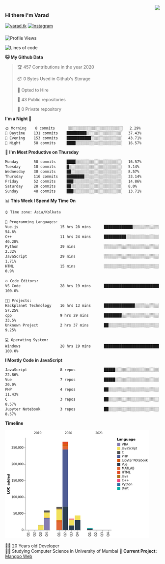 <img align='right' src="https://github-readme-stats.vercel.app/api?username=varadp2000&show_icons=true">

### Hi there I'm Varad

[![varad.tk](https://img.shields.io/static/v1?label=varad.tk&message=%20&color=yellow&logo=&style=flat-square&logoColor=white)](https://varad.tk/)
[![Instagram](https://img.shields.io/static/v1?label=Instagram&message=%20&color=orange&logo=Instagram&style=flat-square&logoColor=white)](https://www.instagram.com/varad.r.p/)

###
###
###

<!--START_SECTION:waka-->
![Profile Views](http://img.shields.io/badge/Profile%20Views-15-blue)

![Lines of code](https://img.shields.io/badge/From%20Hello%20World%20I%27ve%20Written-612631%20Lines%20of%20code-blue)

**🐱 My Github Data** 

> 🏆 457 Contributions in the year 2020
 > 
> 📦 0 Bytes Used in Github's Storage 
 > 
> 💼 Opted to Hire
 > 
> 📜 43 Public repositories
 > 
> 🔑 0 Private repository 
 > 
**I'm a Night 🦉** 

```text
🌞 Morning    8 commits      ░░░░░░░░░░░░░░░░░░░░░░░░░   2.29% 
🌆 Daytime    131 commits    █████████░░░░░░░░░░░░░░░░   37.43% 
🌃 Evening    153 commits    ███████████░░░░░░░░░░░░░░   43.71% 
🌙 Night      58 commits     ████░░░░░░░░░░░░░░░░░░░░░   16.57%

```
📅 **I'm Most Productive on Thursday** 

```text
Monday       58 commits     ████░░░░░░░░░░░░░░░░░░░░░   16.57% 
Tuesday      18 commits     █░░░░░░░░░░░░░░░░░░░░░░░░   5.14% 
Wednesday    30 commits     ██░░░░░░░░░░░░░░░░░░░░░░░   8.57% 
Thursday     116 commits    ████████░░░░░░░░░░░░░░░░░   33.14% 
Friday       52 commits     ███░░░░░░░░░░░░░░░░░░░░░░   14.86% 
Saturday     28 commits     ██░░░░░░░░░░░░░░░░░░░░░░░   8.0% 
Sunday       48 commits     ███░░░░░░░░░░░░░░░░░░░░░░   13.71%

```


📊 **This Week I Spend My Time On** 

```text
⌚︎ Time zone: Asia/Kolkata

💬 Programming Languages: 
Vue.js                   15 hrs 28 mins      █████████████░░░░░░░░░░░░   54.6% 
C++                      11 hrs 24 mins      ██████████░░░░░░░░░░░░░░░   40.28% 
Python                   39 mins             ░░░░░░░░░░░░░░░░░░░░░░░░░   2.32% 
JavaScript               29 mins             ░░░░░░░░░░░░░░░░░░░░░░░░░   1.71% 
HTML                     15 mins             ░░░░░░░░░░░░░░░░░░░░░░░░░   0.9%

🔥 Code Editors: 
VS Code                  28 hrs 19 mins      █████████████████████████   100.0%

🐱‍💻 Projects: 
Hackplanet Technology    16 hrs 13 mins      ██████████████░░░░░░░░░░░   57.25% 
cpp                      9 hrs 29 mins       ████████░░░░░░░░░░░░░░░░░   33.5% 
Unknown Project          2 hrs 37 mins       ██░░░░░░░░░░░░░░░░░░░░░░░   9.25%

💻 Operating System: 
Windows                  28 hrs 19 mins      █████████████████████████   100.0%

```

**I Mostly Code in JavaScript** 

```text
JavaScript               8 repos             █████░░░░░░░░░░░░░░░░░░░░   22.86% 
Vue                      7 repos             █████░░░░░░░░░░░░░░░░░░░░   20.0% 
PHP                      4 repos             ██░░░░░░░░░░░░░░░░░░░░░░░   11.43% 
C                        3 repos             ██░░░░░░░░░░░░░░░░░░░░░░░   8.57% 
Jupyter Notebook         3 repos             ██░░░░░░░░░░░░░░░░░░░░░░░   8.57%

```


**Timeline**

![Chart not found](https://github.com/varadp2000/varadp2000/blob/master/charts/bar_graph.png) 


<!--END_SECTION:waka-->


👨‍💻 20 Years old Developer  
👨‍🎓 Studying Computer Science in University of Mumbai
🚧 **Current Project:** [Mangoo Web](https://github.com/varadp2000/mongoo-web)
